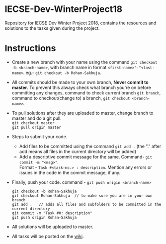 # IECSE-Dev-WinterProject18
Repository for IECSE Dev Winter Project 2018, contains the resources and solutions to the tasks given during the project.

# Instructions
 - Create a new branch with your name using the command `git checkout -b <branch-name>`, with branch name in format
 	`<first-name>"-"<last-name>`. eg.- `git checkout -b Rohan-Sakhuja`.
 
 - All commits should be made to your own branch, **Never commit to master**. To prevent this always check what branch you're
   on before committing any changes, command to check current branch `git branch`, command to checkout(change to) a branch,
   `git checkout <branch-name>`.
 
 - To pull solutions after they are uploaded to master, change branch to master and do a git pull.  
 	`git checkout master`  
 	`git pull origin master`
 
 - Steps to submit your code.
 	* Add files to be committed using the command `git add .` (the "." after add means all files in the current directory will be added)
 	* Add a descriptive commit message for the same. Command- `git commit -m "<msg>"`.  
    Format - `Task #<task-no.> : description`. Mention any errors or issues in the code in the commit message, if any.
 	
  * Finally, push your code. command - `git push origin <branch-name>`
  

 	```
    git checkout -b Rohan-Sakhuja
 	git checkout Rohan-Sakhuja	// to make sure you are in your own branch
 	git add .	// adds all files and subfolders to be committed in the current directory
 	git commit -m "Task #0: description"
 	git push origin Rohan-Sakhuja
    ```

 - All solutions will be uploaded to master.
 
 - All tasks will be posted on the [wiki](https://github.com/RohanSakhuja/IECSE-Dev-WinterProject18/wiki).
